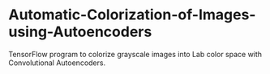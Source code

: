 # Automatic-Colorization-of-Images-using-Autoencoders
TensorFlow program to colorize grayscale images into Lab color space with Convolutional Autoencoders.

